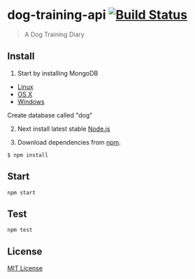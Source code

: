 # dog-training-api [![Build Status](https://secure.travis-ci.org/Hannis84/dog-training-api.png?branch=master)](https://travis-ci.org/Hannis84/dog-training-api)

> A Dog Training Diary

## Install

1. Start by installing MongoDB

- [Linux](http://docs.mongodb.org/manual/administration/install-on-linux/)
- [OS X](http://docs.mongodb.org/manual/tutorial/install-mongodb-on-os-x/)
- [Windows](http://docs.mongodb.org/manual/tutorial/install-mongodb-on-windows/)

Create database called "dog"

2. Next install latest stable [Node.js](http://nodejs.org/download/)

3. Download dependencies from [npm](https://npmjs.org).

```
$ npm install
```

## Start

```
npm start
```

## Test

```
npm test
```

## License

[MIT License](http://en.wikipedia.org/wiki/MIT_License)
